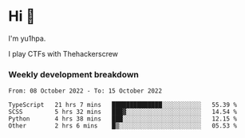 # Hi 👋

I'm yu1hpa.

I play CTFs with Thehackerscrew

### Weekly development breakdown

<!--START_SECTION:waka-->

```text
From: 08 October 2022 - To: 15 October 2022

TypeScript   21 hrs 7 mins   ██████████████░░░░░░░░░░░   55.39 %
SCSS         5 hrs 32 mins   ███▓░░░░░░░░░░░░░░░░░░░░░   14.54 %
Python       4 hrs 38 mins   ███░░░░░░░░░░░░░░░░░░░░░░   12.15 %
Other        2 hrs 6 mins    █▒░░░░░░░░░░░░░░░░░░░░░░░   05.53 %
```

<!--END_SECTION:waka-->

